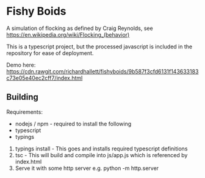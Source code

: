 Fishy Boids
===========

A simulation of flocking as defined by Craig Reynolds, see https://en.wikipedia.org/wiki/Flocking_(behavior)

This is a typescript project, but the processed javascript is included in the repository for ease of deployment. 

Demo here: https://cdn.rawgit.com/richardhallett/fishyboids/9b587f3cfd6131f143633183c73e05e40ec2cff7/index.html

Building
--------

Requirements:
* nodejs / npm - required to install the following
* typescript
* typings


1. typings install - This goes and installs required typescript definitions
2. tsc - This will build and compile into js/app.js which is referenced by index.html
3. Serve it with some http server e.g. python -m http.server
